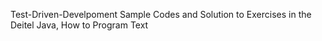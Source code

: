 Test-Driven-Develpoment Sample Codes and Solution to Exercises in the Deitel Java, How to Program Text
